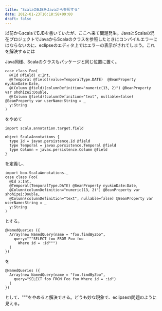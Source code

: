 ```yaml
---
title: "ScalaのEJBをJavaから参照する"
date: 2012-01-23T16:18:58+09:00
draft: false
---
```


以前からscalaでEJBを書いていたが、ここへ来て問題発生。JavaとScalaの混在プロジェクトでJavaからScalaのクラスを参照したときにコンパイルエラーにはならないのに、eclipseのエディタ上ではエラーの表示がされてしまう。これを解決するには

Java同様、Scalaのクラスもパッケージと同じ位置に置く。

```
case class Foo(
  @(Id @field) x:Int, 
  @(Temporal @field)(value=TemporalType.DATE)  @BeanProperty nyukinDate:Date,
  @(Column @field)(columnDefinition="numeric(13, 2)") @BeanProperty var shohizei:Double, 
  @(Column @field)(columnDefinition="text", nullable=false) @BeanProperty var userName:String = _
  y:String
)
```


をやめて
```
import scala.annotation.target.field

object ScalaAnnotations {
  type Id = javax.persistence.Id @field
  type Temporal = javax.persistence.Temporal @field
  type Column = javax.persistence.Column @field
}
```


を定義し、

```
import boo.ScalaAnnotations._
case class Foo(
  @Id x:Int, 
  @Temporal(TemporalType.DATE) @BeanProperty nyukinDate:Date,
  @Column(columnDefinition="numeric(13, 2)") @BeanProperty var shohizei:Double, 
  @Column(columnDefinition="text", nullable=false) @BeanProperty var userName:String = _
  y:String
)
```

とする。

```
@NamedQueries ({
  Array(new NamedQuery(name = "foo.findByZoo",
	query="""SELECT foo FROM Foo foo
	  Where id = :id""")
  )
})
```


を

```
@NamedQueries ({
  Array(new NamedQuery(name = "foo.findByZoo",
	query="SELECT foo FROM Foo foo Where id = :id")
  )
})
```


として、"""をやめると解決できる。どうも妙な現象で、eclipseの問題のように見える。
